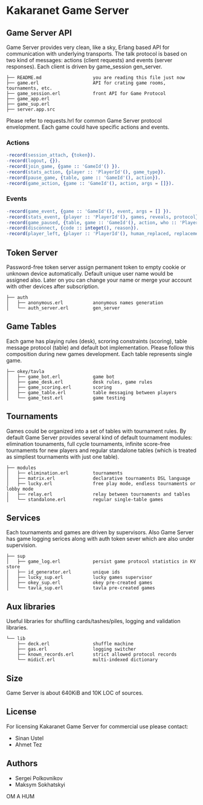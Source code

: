 Kakaranet Game Server
=====================

Game Server API
---------------

Game Server provides very clean, like a sky, Erlang based API for communication with
underlying transports. The talk protocol is based on two kind of messages:
actions (client requests) and events (server responses). Each client is driven
by game_session gen_server.

    ├── README.md                   you are reading this file just now
    ├── game.erl                    API for crating game rooms, tournaments, etc.
    ├── game_session.erl            front API for Game Protocol
    ├── game_app.erl
    ├── game_sup.erl
    ├── server.app.src

Please refer to requests.hrl for common Game Server protocol envelopment.
Each game could have specific actions and events.

### Actions

```erlang
-record(session_attach, {token}).
-record(logout, {}).
-record(join_game, {game :: 'GameId'() }).
-record(stats_action, {player :: 'PlayerId'(), game_type}).
-record(pause_game, {table, game :: 'GameId'(), action}).
-record(game_action, {game :: 'GameId'(), action, args = []}).
```

### Events

```erlang
-record(game_event, {game :: 'GameId'(), event, args = [] }).
-record(stats_event, {player :: 'PlayerId'(), games, reveals, protocol}).
-record(game_paused, {table, game :: 'GameId'(), action, who :: 'PlayerId'(), retries}).
-record(disconnect, {code :: integet(), reason}).
-record(player_left, {player :: 'PlayerId'(), human_replaced, replacement :: 'PlayerId'()}).
```

Token Server
------------

Password-free token server assign permanent token to empty cookie or unknown device
automatically. Default unique user name would be assigned also. Later on you can
change your name or merge your account with other devices after subscription.

    ├── auth 
    │   ├── anonymous.erl           anonymous names generation
    │   └── auth_server.erl         gen_server

Game Tables
-----------

Each game has playing rules (desk), scroring constraints (scoring),
table message protocol (table) and default bot implementation. Please follow
this composition during new games development. Each table represents single game.

    ├── okey/tavla
    │   ├── game_bot.erl            game bot
    │   ├── game_desk.erl           desk rules, game rules
    │   ├── game_scoring.erl        scoring
    │   ├── game_table.erl          table messaging between players
    │   └── game_test.erl           game testing

Tournaments
-----------

Games could be organized into a set of tables with tournament rules. By default
Game Server provides several kind of default tournament modules: elimination tounaments,
full cycle tournaments, infinite score-free tournaments for new players and regular
standalone tables (which is treated as simpliest tournaments with just one table).

    ├── modules
    │   ├── elimination.erl         tournaments
    │   ├── matrix.erl              declarative tournaments DSL language
    │   ├── lucky.erl               free play mode, endless tournaments or lobby mode
    │   ├── relay.erl               relay between tournaments and tables
    │   └── standalone.erl          regular single-table games

Services
--------

Each tournaments and games are driven by supervisors. Also Game Server has game logging
serices along with auth token sever which are also under supervision.

    ├── sup
    │   ├── game_log.erl            persist game protocol statistics in KV store
    │   ├── id_generator.erl        unique ids
    │   ├── lucky_sup.erl           lucky games supervisor
    │   ├── okey_sup.erl            okey pre-created games
    │   └── tavla_sup.erl           tavla pre-created games

Aux libraries
-------------

Useful libraries for shuflling cards/tashes/piles, logging and validation libraries.

    └── lib
        ├── deck.erl                shuffle machine
        ├── gas.erl                 logging switcher
        ├── known_records.erl       strict allowed protocol records
        └── midict.erl              multi-indexed dictionary

Size
----

Game Server is about 640KiB and 10K LOC of sources.

License
-------

For licensing Kakaranet Game Server for commercial use please contact:

* Sinan Ustel
* Ahmet Tez

Authors
-------

* Sergei Polkovnikov
* Maksym Sokhatskyi

OM A HUM
